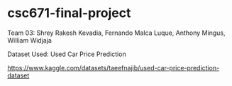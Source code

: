 # csc671-final-project
Team 03: Shrey Rakesh Kevadia, Fernando Malca Luque, Anthony Mingus, William Widjaja

Dataset Used: Used Car Price Prediction 

https://www.kaggle.com/datasets/taeefnajib/used-car-price-prediction-dataset
